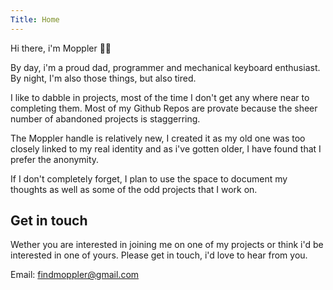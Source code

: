 ```yaml
---
Title: Home
---
```


Hi there, i'm Moppler 👋🏻

By day, i'm a proud dad, programmer and mechanical keyboard enthusiast. By night,
I'm also those things, but also tired.

I like to dabble in projects, most of the time I don't get any where near to
completing them. Most of my Github Repos are provate because the sheer number of
abandoned projects is staggerring.

The Moppler handle is relatively new, I created it as my old one was too closely
linked to my real identity and as i've gotten older, I have found that I prefer
the anonymity.

If I don't completely forget, I plan to use the space to document my thoughts
as well as some of the odd projects that I work on.


## Get in touch

Wether you are interested in joining me on one of my projects or think i'd be
interested in one of yours. Please get in touch, i'd love to hear from you.

Email: findmoppler@gmail.com